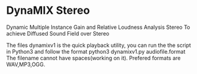 # DynaMIX Stereo
Dynamic Multiple Instance Gain and Relative Loudness Analysis Stereo
To achieve Diffused Sound Field over Stereo

The files dynamixv1 is the quick playback utility, you can run the the script in Python3 and follow the format
  python3 dynamixv1.py audiofile.format
 The filename cannot have spaces(working on it).
 Prefered formats are WAV,MP3,OGG.
